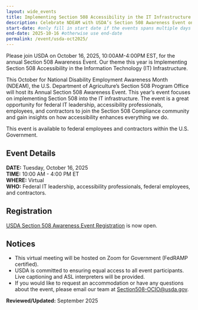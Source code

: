 ```yaml
---
layout: wide_events
title: Implementing Section 508 Accessibility in the IT Infrastructure | Webinar
description: Celebrate NDEAM with USDA’s Section 508 Awareness Event on Oct 16, 2025. Learn how to implement IT accessibility. Open to federal employees & contractors.
start-date: #only fill in start date if the events spans multiple days
end-date: 2025-10-16 #otherwise use end-date
permalink: /event/usda-oct2025/
---
```

Please join USDA on October 16, 2025, 10:00AM-4:00PM EST, for the annual Section 508 Awareness Event. Our theme this year is Implementing Section 508 Accessibility in the Information Technology (IT) Infrastructure.

This October for National Disability Employment Awareness Month (NDEAM), the U.S. Department of Agriculture’s Section 508 Program Office will host its Annual Section 508 Awareness Event. This year’s event focuses on implementing Section 508 into the IT infrastructure. The event is a great opportunity for federal IT leadership, accessibility professionals, employees, and contractors to join the Section 508 Compliance community and gain insights on how accessibility enhances everything we do.

This event is available to federal employees and contractors within the U.S. Government.

## Event Details
**DATE:** Tuesday, October 16, 2025  
**TIME:** 10:00 AM - 4:00 PM ET  
**WHERE:** Virtual  
**WHO:** Federal IT leadership, accessibility professionals, federal employees, and contractors.

## Registration
<a href="https://www.zoomgov.com/webinar/register/WN_pKssniKUTjO4nc88vYtnxg#/registration" target="_blank" class="usa-link--external">USDA Section 508 Awareness Event Registration</a> is now open.

## Notices
* This virtual meeting will be hosted on Zoom for Government (FedRAMP certified).
* USDA is committed to ensuring equal access to all event participants. Live captioning and ASL interpreters will be provided. 
* If you would like to request an accommodation or have any questions about the event, please email our team at <Section508-OCIO@usda.gov>.

**Reviewed/Updated:** September 2025
